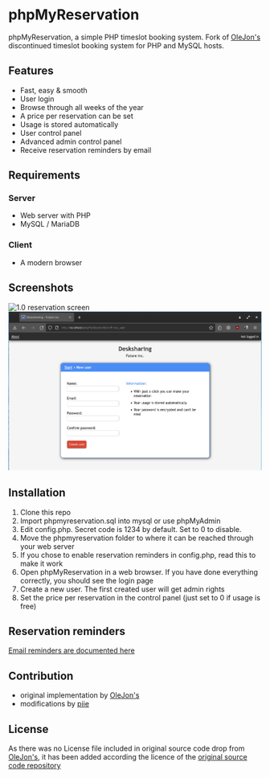 # phpMyReservation

phpMyReservation, a simple PHP timeslot booking system.
Fork of [OleJon's](http://www.olejon.net) discontinued timeslot booking system for PHP and MySQL hosts.

## Features
* Fast, easy & smooth
* User login
* Browse through all weeks of the year
* A price per reservation can be set
* Usage is stored automatically
* User control panel
* Advanced admin control panel
* Receive reservation reminders by email 
    
## Requirements

### Server

* Web server with PHP
* MySQL / MariaDB

### Client
* A modern browser 

## Screenshots
![1.0 reservation screen](doc/demo.png "1.0 reservation screen")
![1.0 signup screen](doc/signup.png "1.0 signup screen")

## Installation
1. Clone this repo
2. Import phpmyreservation.sql into mysql or use phpMyAdmin
3. Edit config.php. Secret code is 1234 by default. Set to 0 to disable.
4. Move the phpmyreservation folder to where it can be reached through your web server
5. If you chose to enable reservation reminders in config.php, read this to make it work
6. Open phpMyReservation in a web browser. If you have done everything correctly, you should see the login page
7. Create a new user. The first created user will get admin rights
8. Set the price per reservation in the control panel (just set to 0 if usage is free) 

## Reservation reminders
[Email reminders are documented here](doc/ReservationReminders.md)

## Contribution
* original implementation by [OleJon's](http://www.olejon.net)
* modifications by [piie](http://piie.net)

## License
As there was no License file included in original source code drop from [OleJon's](http://www.olejon.net),
it has been added according the licence of the [original source code repository](https://web.archive.org/web/20150402034455/http://code.google.com/p/phpmyreservation)
